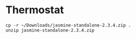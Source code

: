 # Thermostat


``` 
cp -r ~/Downloads/jasmine-standalone-2.3.4.zip .
unzip jasmine-standalone-2.3.4.zip
```